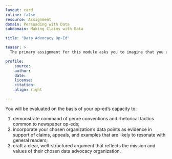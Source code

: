 ```yaml
---
layout: card
inline: false
resource: Assignment
domain: Persuading with Data
subdomain: Making Claims with Data

title: "Data Advocacy Op-Ed"

teaser: >
  The primary assignment for this module asks you to imagine that you are working for a data advocacy organization and have been tasked to write a newspaper op-ed (600 - 750 words) that advances your organization's mission in the public sphere. You should choose an existing data advocacy organization and use the organization’s datasets, visualizations, or statistical reports as a primary source for their op-ed as well as deploy common rhetorical strategies and genre conventions of the op-ed to write a persuasive argument.

profile:
    source:
    author:
    date:
    license:
    citation:
    align: right

---
```


You will be evaluated on the basis of your op-ed’s capacity to: 
1. demonstrate command of genre conventions and rhetorical tactics common to newspaper op-eds;
2. incorporate your chosen organization’s data points as evidence in support of claims, appeals, and examples that are likely to resonate with general readers;
3. craft a clear, well-structured argument that reflects the mission and values of their chosen data advocacy organization.
